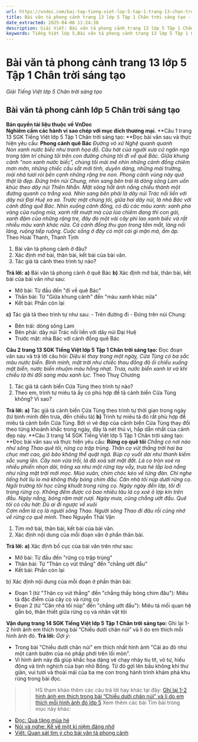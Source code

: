 ```yaml
---
url: https://vndoc.com/bai-tap-tieng-viet-lop-5-tap-1-trang-13-chan-troi-sang-tao-319146
title: Bài văn tả phong cảnh trang 13 lớp 5 Tập 1 Chân trời sáng tạo - Giải Tiếng Việt lớp 5 Chân trời sáng tạo - VnDoc.com
date_extracted: 2025-04-08 11:24:38
description: Giải Viết: Bài văn tả phong cảnh trang 13 lớp 5 Tập 1 Chân trời sáng tạo gồm các phần hướng dẫn giải chi tiết, đầy đủ nhất chỉ có trên VnDoc. Mời các bạn tham khảo.
keywords: Tiếng Việt lớp 5,Bài văn tả phong cảnh trang 13 lớp 5 Tập 1 Chân trời sáng tạo,Bài văn tả phong cảnh lớp 5 Chân trời sáng tạo,Tiếng Việt lớp 5 trang 13 Tập 1 Chân trời sáng tạo,Bài văn tả phong cảnh lớp 5,tả phong cảnh lớp 5,Bài văn tả phong cảnh lớp 5 trang 13,Tiếng Việt lớp 5 Chân trời sáng tạo,Tiếng Việt lớp 5 Tập 1,sgk Tiếng Việt lớp 5
---
```


# Bài văn tả phong cảnh trang 13 lớp 5 Tập 1 Chân trời sáng tạo
 _Giải Tiếng Việt lớp 5 Chân trời sáng tạo_
## **Bài văn tả phong cảnh lớp 5 Chân trời sáng tạo**
**Bản quyền tài liệu thuộc về VnDoc**  
**Nghiêm cấm các hành vi sao chép với mục đích thương mại.**
**Câu 1 trang 13 SGK Tiếng Việt lớp 5 Tập 1 Chân trời sáng tạo: **Đọc bài văn sau và thực hiện yêu cầu:
**Phong cảnh quê Bác**
 _Đường vô xứ Nghệ quanh quanh_  
 _Non xanh nước biếc như tranh họa đồ._
_Câu hát của người xưa cứ ngân nga trong tâm trí chúng tôi trên con đường chúng tôi đi về quê Bác._
_Giữa khung cảnh “non xanh nước biếc", chúng tôi mải mê nhìn những cánh đồng chiêm mơn mởn, những chiếc cầu sắt mới tinh, duyên dáng, những mái trường, mái nhà tươi rói bên cạnh những rặng tre non._
_Phong cảnh vùng này quả thật là đẹp. Đứng trên núi Chung, nhìn sang bên trái là dòng sông Lam uốn khúc theo dãy núi Thiên Nhẫn. Mặt sông hắt ánh nắng chiếu thành một đường quanh co trắng xoá. Nhìn sang bên phải là dãy núi Trác nối liền với dãy núi Đại Huệ xa xa. Trước mặt chúng tôi, giữa hai dãy núi, là nhà Bác với cánh đồng quê Bác. Nhìn xuống cánh đồng, có đủ các màu xanh: xanh pha vàng của ruộng mía, xanh rất mượt mà của lúa chiêm đang thì con gái, xanh đậm của những rặng tre, đây đó một vài cây phi lao xanh biếc và rất nhiều màu xanh khác nữa._
_Cả cánh đồng thu gọn trong tầm mắt, làng nối làng, ruộng tiếp ruộng. Cuộc sống ở đây có một cái gì mặn mà, ấm áp._
Theo Hoài Thanh, Thanh Tịnh
  1. Bài văn tả phong cảnh ở đâu?
  2. Xác định mở bài, thân bài, kết bài của bài văn.
  3. Tác giả tả cảnh theo trình tự nào?

**Trả lời:**
**a\)** Bài văn tả phong cảnh ở quê Bác
**b\)** Xác định mở bài, thân bài, kết bài của bài văn như sau:
  * Mở bài: Từ đầu đến "đi về quê Bác"
  * Thân bài: Từ "Giữa khung cảnh" đến "màu xanh khác nữa"
  * Kết bài: Phần còn lại

**c\)** Tác giả tả theo trình tự như sau:
\- Trên đường đi
\- Đứng trên núi Chung:
  * Bên trái: dòng sông Lam
  * Bên phải: dãy núi Trác nối liền với dãy núi Đại Huệ
  * Trước mặt: nhà Bác với cánh đồng quê Bác

**Câu 2 trang 13 SGK Tiếng Việt lớp 5 Tập 1 Chân trời sáng tạo:** Đọc đoạn văn sau và trả lời câu hỏi:
_Diệu kì thay trong một ngày, Cửa Tùng có ba sắc màu nước biển. Bình minh, mặt trời như chiếc thau đồng đỏ ối chiếu xuống mặt biển, nước biển nhuộm màu hồng nhạt. Trưa, nước biển xanh lơ và khi chiều tà thì đổi sang màu xanh lục._
Theo Thuỵ Chương
  1. Tác giả tả cảnh biển Cửa Tùng theo trình tự nào?
  2. Theo em, trình tự miêu tả ấy có phù hợp để tả cảnh biển Cửa Tùng không? Vì sao?

**Trả lời:**
**a\)** Tác giả tả cảnh biển Cửa Tùng theo trình tự thời gian trong ngày \(từ bình minh đến trưa, đến chiều tà\)
**b\)** Trình tự miêu tả đó rất phù hợp để miêu tả cảnh biển Cửa Tùng.
Bởi vì vẻ đẹp của cảnh biển Cửa Tùng thay đổi theo từng khoảnh khắc trong ngày, đây là nét thú vị, hấp dẫn nhất của cảnh đẹp này.
**Câu 3 trang 14 SGK Tiếng Việt lớp 5 Tập 1 Chân trời sáng tạo: **Đọc bài văn sau và thực hiện yêu cầu:
**Rừng cọ quê tôi**
 _Chẳng có nơi nào như sông Thao quê tôi, rừng cọ trập trùng._
_Thân cọ vút thẳng trời hai ba chục mét cao, gió bão không thể quật ngã. Búp cọ vuốt dài như thanh kiếm sắc vung lên. Cây non vừa trồi, lá đã xoà sát mặt đất. Lá cọ tròn xoè ra nhiều phiến nhọn dài, trông xa như một rừng tay vẫy, trưa hè lấp loá nắng như rừng mặt trời mới mọc. Mùa xuân, chim chóc kéo về từng đàn. Chỉ nghe tiếng hót líu lo mà không thấy bóng chim đầu._
_Căn nhà tôi núp dưới rừng cọ. Ngôi trường tôi học cũng khuất trong rừng cọ. Ngày ngày đến lớp, tôi đi trong rừng cọ. Không đếm được có bao nhiêu tàu lá cọ xoè ô lợp kín trên đầu. Ngày nắng, bóng râm mát rượi. Ngày mưa, cũng chẳng ướt đầu._
_Quê tôi có câu hát:_
_Dù ai đi ngược về xuôi_  
 _Cơm nắm lá cọ là người sông Thao._
_Người sông Thao đi đâu rồi cũng nhớ về rừng cọ quê mình._
Theo Nguyễn Thái Vận
  1. Tìm mở bài, thân bài, kết bài của bài văn.
  2. Xác định nội dung của mỗi đoạn văn ở phần thân bài.

**Trả lời:**
**a\)** Xác định bố cục của bài văn trên như sau:
  * Mở bài: Từ đầu đến "rừng cọ trập trùng"
  * Thân bài: Từ "Thân cọ vút thẳng" đến "chẳng ướt đầu"
  * Kết bài: Phần còn lại

b\) Xác định nội dung của mỗi đoạn ở phần thân bài:
  * Đoạn 1 \(từ "Thân cọ vút thẳng" đến "chẳng thấy bóng chim đâu"\): Miêu tả đặc điểm của cây cọ và rừng cọ
  * Đoạn 2 \(từ "Căn nhà tôi núp" đến "chẳng ướt đầu"\): Miêu tả mối quan hệ gắn bó, thân thiết giữa rừng cọ và nhân vật tôi

**Vận dụng trang 14 SGK Tiếng Việt lớp 5 Tập 1 Chân trời sáng tạo:** Ghi lại 1-2 hình ảnh em thích trong bài “Chiều dưới chân núi” và lí do em thích mỗi hình ảnh đó.
**Trả lời:**
_Gợi ý:_
  * Trong bài "Chiều dưới chân núi" em thích nhất hình ảnh "Cái áo đỏ như một cánh bướm của nó phấp phới trên lối mòn".
  * Vì hình ảnh này đã giúp khắc họa dáng vẻ chạy nhảy tíu tít, vô tư, hiếu động và tinh nghịch của bạn nhỏ Bống. Từ đó gợi lên bầu không khí thư giãn, vui tươi và thoải mái của ba mẹ con trong hành trình khám phá khu rừng trong bài đọc.

>> HS tham khảo thêm các câu trả lời hay khác tại đây: [Ghi lại 1-2 hình ảnh em thích trong bài “Chiều dưới chân núi” và lí do em thích mỗi hình ảnh đó lớp 5](<https://vndoc.com/ghi-lai-1-2-hinh-anh-em-thich-trong-bai-chieu-duoi-chan-nui-va-li-do-em-thich-moi-hinh-anh-do-lop-5-327944>)
Xem thêm các bài Tìm bài trong mục này khác:
  * [Đọc: Quà tặng mùa hè](</bai-tap-tieng-viet-lop-5-tap-1-trang-15-chan-troi-sang-tao-319149>)
  * [Nói và nghe: Kể về một kỉ niệm đáng nhớ](</bai-tap-tieng-viet-lop-5-tap-1-trang-16-chan-troi-sang-tao-319151>)
  * [Viết: Quan sát tìm ý cho bài văn tả phong cảnh](</bai-tap-tieng-viet-lop-5-tap-1-trang-17-chan-troi-sang-tao-319153>)

